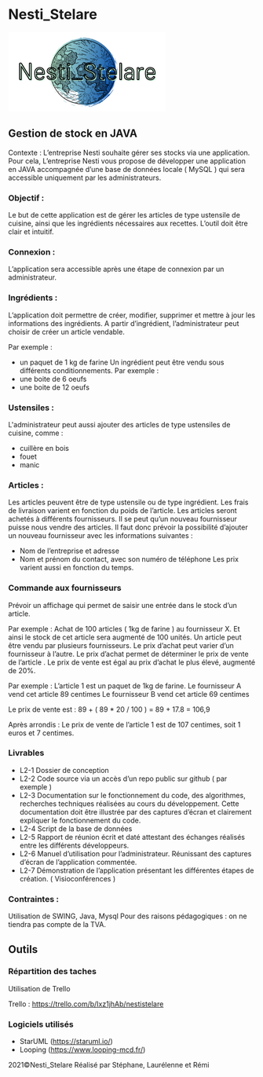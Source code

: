 # Nesti_Stelare

![Logo_Nesti_Stelare](https://github.com/lauree-p/Nesti_Stelare/blob/main/img/Nesti_Stelare-logo.png)

## Gestion de stock en JAVA

Contexte :
L’entreprise Nesti souhaite gérer ses stocks via une application. 
Pour cela, L’entreprise Nesti vous propose de développer une application en JAVA accompagnée d’une base de données locale ( MySQL ) qui sera accessible uniquement par les administrateurs.

### Objectif :
Le but de cette application est de gérer les articles de type ustensile de cuisine, ainsi que les ingrédients nécessaires aux recettes.
L’outil doit être clair et intuitif.

### Connexion :
L’application sera accessible après une étape de connexion par un administrateur.

### Ingrédients :
L’application doit permettre de créer, modifier, supprimer et mettre à jour les informations des ingrédients.
A partir d’ingrédient, l’administrateur peut choisir de créer un article vendable.

Par exemple :
- un paquet de 1 kg de farine
Un ingrédient peut être vendu sous différents conditionnements.
Par exemple :
- une boite de 6 oeufs
- une boite de 12 oeufs

### Ustensiles :
L'administrateur peut aussi ajouter des articles de type ustensiles de cuisine, comme :
- cuillère en bois
- fouet
- manic

### Articles :
Les articles peuvent être de type ustensile ou de type ingrédient.
Les frais de livraison varient en fonction du poids de l’article.
Les articles seront achetés à différents fournisseurs. 
Il se peut qu’un nouveau fournisseur puisse nous vendre des articles. Il faut donc prévoir la possibilité d’ajouter un nouveau fournisseur avec les informations suivantes :
- Nom de l’entreprise et adresse
- Nom et prénom du contact, avec son numéro de téléphone
Les prix varient aussi en fonction du temps.

### Commande aux fournisseurs
Prévoir un affichage qui permet de saisir une entrée dans le stock d’un article.

Par exemple :
Achat de 100 articles ( 1kg de farine ) au fournisseur X.
Et ainsi le stock de cet article sera augmenté de 100 unités.
Un article peut être vendu par plusieurs fournisseurs. Le prix d’achat peut varier d’un fournisseur à l’autre.
Le prix d’achat permet de déterminer le prix de vente de l’article .
Le prix de vente est égal au prix d’achat le plus élevé, augmenté de 20%.

Par exemple :
L’article 1 est un paquet de 1kg de farine.
Le fournisseur A vend cet article 89 centimes
Le fournisseur B vend cet article 69 centimes

Le prix de vente est :
89 + ( 89 * 20 / 100 ) = 89 + 17.8 = 106,9

Après arrondis :
Le prix de vente de l’article 1 est de 107 centimes, soit 1 euros et 7 centimes.

### Livrables
- L2-1 Dossier de conception
- L2-2 Code source via un accès d’un repo public sur github ( par exemple )
- L2-3 Documentation sur le fonctionnement du code, des algorithmes, recherches techniques réalisées au cours du développement.
Cette documentation doit être illustrée par des captures d’écran et clairement expliquer le fonctionnement du code.
- L2-4 Script de la base de données
- L2-5 Rapport de réunion écrit et daté attestant des échanges réalisés entre les différents développeurs.
- L2-6 Manuel d’utilisation pour l’administrateur. Réunissant des captures d’écran de l’application commentée.
- L2-7 Démonstration de l’application présentant les différentes étapes de création. ( Visioconférences )

### Contraintes :
Utilisation de SWING, Java, Mysql
Pour des raisons pédagogiques : on ne tiendra pas compte de la TVA.

## Outils

### Répartition des taches

Utilisation de Trello

Trello : https://trello.com/b/Ixz1jhAb/nestistelare

### Logiciels utilisés

- StarUML (https://staruml.io/)
- Looping (https://www.looping-mcd.fr/)


 2021©Nesti_Stelare Réalisé par Stéphane, Laurélenne et Rémi
